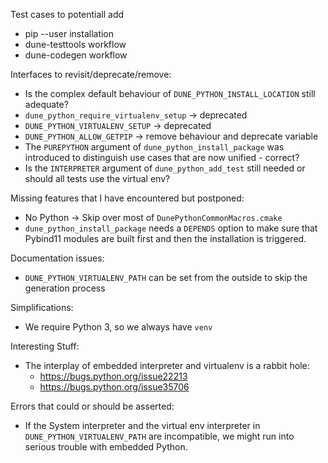 Test cases to potentiall add

* pip --user installation
* dune-testtools workflow
* dune-codegen workflow

Interfaces to revisit/deprecate/remove:

* Is the complex default behaviour of `DUNE_PYTHON_INSTALL_LOCATION` still adequate?
* `dune_python_require_virtualenv_setup` -> deprecated
* `DUNE_PYTHON_VIRTUALENV_SETUP` -> deprecated
* `DUNE_PYTHON_ALLOW_GETPIP` -> remove behaviour and deprecate variable
* The `PUREPYTHON` argument of `dune_python_install_package` was introduced to distinguish use cases that are now unified - correct?
* Is the `INTERPRETER` argument of `dune_python_add_test` still needed or should all tests use the virtual env?

Missing features that I have encountered but postponed:

* No Python -> Skip over most of `DunePythonCommonMacros.cmake`
* `dune_python_install_package` needs a `DEPENDS` option to make sure that Pybind11 modules are built first and then the installation is triggered.

Documentation issues:

* `DUNE_PYTHON_VIRTUALENV_PATH` can be set from the outside to skip the generation process

Simplifications:

* We require Python 3, so we always have `venv`

Interesting Stuff:

* The interplay of embedded interpreter and virtualenv is a rabbit hole:
  * https://bugs.python.org/issue22213
  * https://bugs.python.org/issue35706

Errors that could or should be asserted:

* If the System interpreter and the virtual env interpreter in `DUNE_PYTHON_VIRTUALENV_PATH` are incompatible, we might run into serious trouble with embedded Python.

